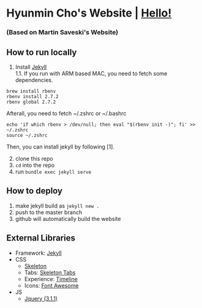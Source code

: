 # Hyunmin Cho's Website | [Hello!](https://hyunmin-jasper-cho.github.io)
### (Based on Martin Saveski's Website)

## How to run locally
1. Install [Jekyll](http://jekyllrb.com/)  
1.1. If you run with ARM based MAC, you need to fetch some dependencies.  
```
brew install rbenv 
rbenv install 2.7.2
rbenv global 2.7.2
```
Afterall, you need to fetch ~/.zshrc or ~/.bashrc
```
echo 'if which rbenv > /dev/null; then eval "$(rbenv init -)"; fi' >> ~/.zshrc
source ~/.zshrc
```
Then, you can install jekyll by following [1]. 

2. clone this repo 
3. `cd` into the repo
4. run `bundle exec jekyll serve`

## How to deploy
1. make jekyll build as `jekyll new .`
2. push to the master branch
3. github will automatically build the website

## External Libraries
- Framework: [Jekyll](http://jekyllrb.com/)
- CSS
  - [Skeleton](getskeleton.com)
  - Tabs: [Skeleton Tabs](https://github.com/nathancahill/skeleton-tabs)
  - Experience: [Timeline](https://codepen.io/NilsWe/pen/FemfK)
  - Icons: [Font Awesome](http://fontawesome.io/)
- JS
  - [Jquery (3.1.1)](https://jquery.com/)
